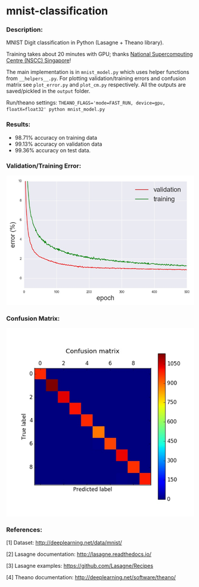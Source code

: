 # mnist-classification

### Description:

MNIST Digit classification in Python (Lasagne + Theano library). 

Training takes about 20 minutes with GPU; thanks [National Supercomputing Centre (NSCC) Singapore](http://www.nscc.sg)!  

The main implementation is in ```mnist_model.py``` which uses helper functions from ```__helpers__.py```. For plotting validation/training errors and confusion matrix see ```plot_error.py``` and ```plot_cm.py``` respectively. All the outputs are saved/pickled in the ```output``` folder.

Run/theano settings: ```THEANO_FLAGS='mode=FAST_RUN, device=gpu, floatX=float32' python mnist_model.py```

### Results:

* 98.71% accuracy on training data
* 99.13% accuracy on validation data
* 99.36% accuracy on test data.

### Validation/Training Error:

<img src="./output/mnist_errors.jpg">

### Confusion Matrix:

<img src="./output/mnist_confusion_matrix.jpg">

### References:

[1] Dataset: <http://deeplearning.net/data/mnist/>

[2] Lasagne documentation: <http://lasagne.readthedocs.io/>

[3] Lasagne examples: <https://github.com/Lasagne/Recipes>

[4] Theano documentation: <http://deeplearning.net/software/theano/>